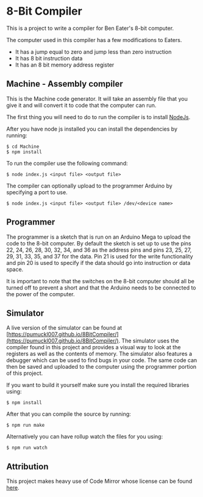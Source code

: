 8-Bit Compiler
===

This is a project to write a compiler for Ben Eater's 8-bit computer.

The computer used in this compiler has a few modifications to Eaters.

- It has a jump equal to zero and jump less than zero instruction
- It has 8 bit instruction data
- It has an 8 bit memory address register

Machine - Assembly compiler
---

This is the Machine code generator. It will take an assembly file that you give
it and will convert it to code that the computer can run.

The first thing you will need to do to run the compiler is to install [NodeJs](https://nodejs.org/en/download/package-manager/).

After you have node js installed you can install the dependencies by running:

```
$ cd Machine
$ npm install
```

To run the compiler use the following command:
```
$ node index.js <input file> <output file>
```

The compiler can optionally upload to the programmer Arduino by specifying a port
to use.

```
$ node index.js <input file> <output file> /dev/<device name>
```

Programmer
---

The programmer is a sketch that is run on an Arduino Mega to upload the code
to the 8-bit computer. By default the sketch is set up to use the pins 22, 24, 26, 28, 30, 32, 34, and 36 as the address pins and pins 23, 25, 27, 29, 31, 33, 35, and 37 for the data. Pin 21 is used for the write functionality and pin 20 is used to specify if the data should go into instruction or data space.

It is important to note that the switches on the 8-bit computer should all be turned off to prevent a short and that the Arduino needs to be connected to the power of the computer.

Simulator
---

A live version of the simulator can be found at [https://pumuckl007.github.io/8BitCompiler/](https://pumuckl007.github.io/8BitCompiler/). The simulator uses the compiler found in this project and provides a visual way to look at the registers as well as the contents of memory. The simulator also features a debugger which can be used to find bugs in your code. The same code can then be saved and uploaded to the computer using the programmer portion of this project.

If you want to build it yourself make sure you install the required libraries using:

```
$ npm install
```

After that you can compile the source by running:

```
$ npm run make
```

Alternatively you can have rollup watch the files for you using:

```
$ npm run watch
```

Attribution
---

This project makes heavy use of Code Mirror whose license can be found [here](https://codemirror.net/LICENSE).
